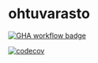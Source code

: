# ohtuvarasto
[![GHA workflow badge](https://github.com/jmphiman/ohtuvarasto/workflows/CI/badge.svg)](https://github.com/jmphiman/ohtuvarasto/actions)

[![codecov](https://codecov.io/github/jmphiman/ohtuvarasto/graph/badge.svg?token=4BKGCHLGUA)](https://codecov.io/github/jmphiman/ohtuvarasto)

